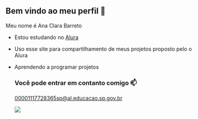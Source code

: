 ## Bem vindo ao meu perfil 💙

Meu nome é Ana Clara Barreto

- Estou estudando no [Alura](https://www.alura.com.br)
- Uso esse site para compartilhamento de meus projetos proposto pelo o Alura
- Aprendendo a programar projetos

  ### Você pode entrar em contanto comigo 📫

  00001117728365sp@al.educacao.sp.gov.br

  ![](https://media1.tenor.com/m/ySXsOz0MUA4AAAAd/cats-cat.gif)
